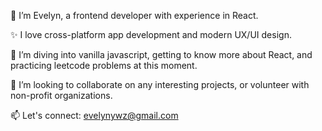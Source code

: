 👋 I’m Evelyn, a frontend developer with experience in React.

✨ I love cross-platform app development and modern UX/UI design.

🌱 I’m diving into vanilla javascript, getting to know more about React, and practicing leetcode problems at this moment.

💞️ I’m looking to collaborate on any interesting projects, or volunteer with non-profit organizations.

📫 Let's connect: evelynywz@gmail.com

<!---
Evelyn-ZYW/Evelyn-ZYW is a ✨ special ✨ repository because its `README.md` (this file) appears on your GitHub profile.
You can click the Preview link to take a look at your changes.
--->
